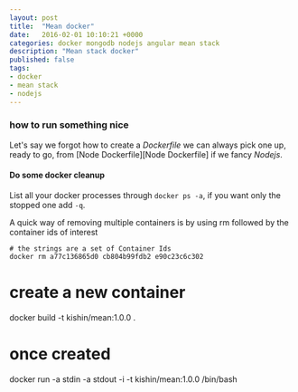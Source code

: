 ```yaml
---
layout: post
title:  "Mean docker"
date:   2016-02-01 10:10:21 +0000
categories: docker mongodb nodejs angular mean stack
description: "Mean stack docker"
published: false
tags:
- docker
- mean stack
- nodejs
---
```




### how to run something nice

Let's say we forgot how to create a _Dockerfile_ we can always pick one up, ready to go, from [Node Dockerfile][Node Dockerfile] if we fancy _Nodejs_.

#### Do some docker cleanup

List all your docker processes through ```docker ps -a```, if you want only the stopped one add ```-q```.

A quick way of removing multiple containers is by using rm followed by the container ids of interest

```
# the strings are a set of Container Ids
docker rm a77c136865d0 cb804b99fdb2 e90c23c6c302
```

# create a new container
docker build -t kishin/mean:1.0.0 .
# once created
docker run -a stdin -a stdout -i -t kishin/mean:1.0.0 /bin/bash


[Smashingmagazine's mean docker setup]: https://www.smashingmagazine.com/2016/04/stop-installing-your-webdev-environment-locally-with-docker/
